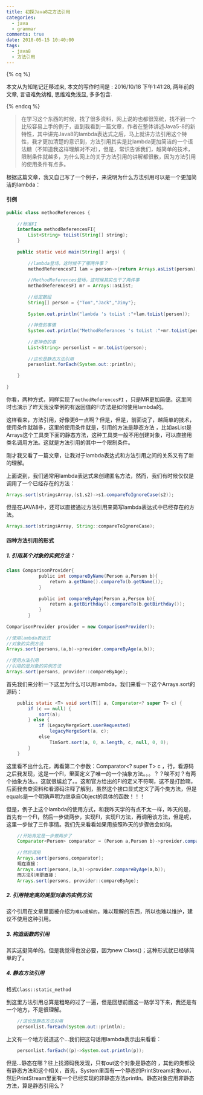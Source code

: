 ```yaml
---
title: 初探Java8之方法引用
categories:
  - java
  - grammar
comments: true
date: 2018-05-15 10:40:00
tags:
  - java8
  - 方法引用
---
```


{% cq %}

本文从为知笔记迁移过来, 本文的写作时间是 : 2016/10/18 下午1:41:28, 两年前的文章, 言语难免幼稚, 思维难免浅显, 多多包含.

{% endcq %}

 > 在学习这个东西的时候，找了很多资料，网上说的也都很笼统，找不到一个比较容易上手的例子，直到我看到一篇文章，作者在整体讲述Java5-8的新特性，其中讲完Java8的lambda表达式之后，马上就讲方法引用这个特性，我才更加清楚的意识到，方法引用其实是比lambda更加简洁的一个语法糖（不知道我这样理解对不对），但是，常识告诉我们，越简单的技术，限制条件就越多，为什么网上的关于方法引用的讲解都很散，因为方法引用的使用条件有点多。

根据这篇文章，我又自己写了一个例子，来说明为什么方法引用可以是一个更加简洁的lambda：

#### 引例

``` java
public class methodReferences {
    
    //标准FI
    interface methodReferencesFI{
        List<String> toList(String[] string);
    }
    
    public static void main(String[] args) {
        
        //lambda登场，这时候干了哪两件事？
        methodReferencesFI lam = person->{return Arrays.asList(person);};
        
        //MethodReferences登场，这时候其实也干了两件事
        methodReferencesFI mr = Arrays::asList;
        
        //给定数组
        String[] person = {"Tom","Jack","Jimy"};
        
        System.out.println("lambda 's toList :"+lam.toList(person));
        
        //神奇的事情
        System.out.println("MethodReferances 's toList :"+mr.toList(person));
        
        //更神奇的事
        List<String> personlist = mr.toList(person);
        
        //这也是静态方法引用
        personlist.forEach(System.out::println);
        
    }
​
}
```

你看，两种方式，同样实现了`methodReferencesFI` ，只是MR更加简便。这里同时也演示了昨天我没举例的有返回值的FI方法是如何使用lambda的。

这样看来，方法引用，好像更6一点啊？但是，但是，前面说了，越简单的技术，使用条件就越多，这里的使用条件就是，引用的方法是静态方法 ，比如asList是Arrays这个工具类下面的静态方法，这种工具类一般不用创建对象，可以直接用类名调用方法。这就是方法引用的其中一个限制条件。

刚才我又看了一篇文章，让我对于lambda表达式和方法引用之间的关系又有了新的理解。

上面说到，我们通常用lambda表达式来创建匿名方法，然而，我们有时候仅仅是调用了一个已经存在的方法：

``` java
Arrays.sort(stringsArray,(s1,s2)->s1.compareToIgnoreCase(s2));
```

但是在JAVA8中，还可以直接通过方法引用来简写lambda表达式中已经存在的方法。

``` java
Arrays.sort(stringsArray, String::compareToIgnoreCase);
```

#### 四种方法引用的形式

##### 1. 引用某个对象的实例方法：

``` java
class ComparisonProvider{
            public int compareByName(Person a,Person b){
                return a.getName().compareTo(b.getName());
            }
​
            public int compareByAge(Person a,Person b){
                return a.getBirthday().compareTo(b.getBirthday());
            }
        }
​
ComparisonProvider provider = new ComparisonProvider();
​
//使用lambda表达式
//对象的实例方法
Arrays.sort(persons,(a,b)->provider.compareByAge(a,b));
​
//使用方法引用
//引用的是对象的实例方法
Arrays.sort(persons, provider::compareByAge);
```

首先我们来分析一下这里为什么可以用lambda，我们来看一下这个Arrays.sort的源码：

``` java
    public static <T> void sort(T[] a, Comparator<? super T> c) {
        if (c == null) {
            sort(a);
        } else {
            if (LegacyMergeSort.userRequested)
                legacyMergeSort(a, c);
            else
                TimSort.sort(a, 0, a.length, c, null, 0, 0);
        }
    }
```

这里看不出什么花，再看第二个参数：Comparator<? super T> c ，行，看源码之后我发现，这是一个FI，里面定义了唯一的一个抽象方法。。。？？唉不对？有两个抽象方法。。这就很尴尬了。。这和官方给出的FI的定义不符啊，这不是打脸嘛，后面我去查资料和看源码注释了解到，虽然这个接口显式定义了两个类方法，但是equals是一个明确声明为继承自Object的具体的函数！！！ 

但是，例子上这个lambda的使用方式，和我昨天学的有点不太一样，昨天的是，首先有一个FI，然后一步做两步，实现FI，实现FI方法，再调用该方法，但是呢，这里一步做了三件事情。我们先来看看如果用按照昨天的步骤做会如何。

``` java
    //开始肯定是一步做两步了
    Comparator<Person> comparator = (Person a,Person b)->provider.compareByName(a,b);
    ​
    //然后调用
    Arrays.sort(persons,comparator);
    现在直接：
    Arrays.sort(persons,(a,b)->provider.compareByAge(a,b));
    而方法引用更直接：
    Arrays.sort(persons, provider::compareByAge);
```

##### 2. 引用特定类的类型对象的实例方法

这个引用在文章里面被介绍为`难以理解的`，难以理解的东西，所以也难以维护，建议不使用这种引用。

##### 3. 构造函数的引用

其实这挺简单的。但是我觉得也没必要，因为new Class()；这种形式就已经够简单的了。

##### 4. 静态方法引用

格式`Class::static_method`

到这里方法引用总算是粗略的过了一遍，但是回想前面这一路学习下来，我还是有一个地方，不是很理解。

``` java
    //这也是静态方法引用
    personlist.forEach(System.out::println);
```

上文有一个地方说道这个...我们把这句话用lambda表示出来看看：

``` java
    personlist.forEach((p)->System.out.println(p));
```

但是...静态在哪？往上找源码我发现，只有out这个对象是静态的 ，其他的类都没有静态方法和这个相关，首先，System里面有一个静态的PrintStream对象out，然后PrintStream里面有一个已经实现的非静态方法println。静态对象应用非静态方法，算是静态引用么？